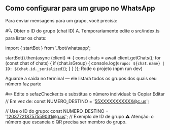 ## Como configurar para um grupo no WhatsApp
Para enviar mensagens para um grupo, você precisa:

#🔍 Obter o ID do grupo (chat ID)
A. Temporariamente edite o src/index.ts para listar os chats:

import { startBot } from './bot/whatsapp';

startBot().then(async (client) => {
  const chats = await client.getChats();
  for (const chat of chats) {
    if (chat.isGroup) {
      console.log(`Grupo: ${chat.name} | ID: ${chat.id._serialized}`);
    }
  }
});
Rode o projeto (npm run dev)

Aguarde a saída no terminal — ele listará todos os grupos dos quais seu número faz parte

#✏️ Edite o sefazChecker.ts e substitua o número individual:
ts
Copiar
Editar
// Em vez de:
const NUMERO_DESTINO = '55XXXXXXXXXXX@c.us';

// Use o ID do grupo:
const NUMERO_DESTINO = '120377218757559031@g.us'; // Exemplo de ID de grupo
⚠️ Atenção: o número que escaneia o QR precisa ser membro do grupo.
